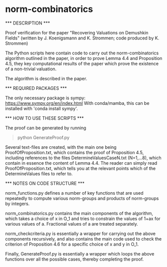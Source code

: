 # norm-combinatorics

*** DESCRIPTION ***

Proof verification for the paper "Recovering Valuations on Demushkin Fields"
(written by J. Koenigsmann and K. Strommen; code produced by K. Strommen)

The Python scripts here contain code to carry out the norm-combinatorics algorithm
outlined in the paper, in order to prove Lemma 4.4 and Proposition 4.5, they key
computational results of the paper which prove the existence of a non-trivial
valuation.

The algorithm is described in the paper. 


*** REQUIRED PACKAGES ***

The only necessary package is sympy: https://www.sympy.org/en/index.html
With conda/mamba, this can be installed with 'conda install sympy'.

*** HOW TO USE THESE SCRIPTS ***

The proof can be generated by running 

> python GenerateProof.py

Several text-files are created, with the main one being ProofOfProposition.txt,
which contains the proof of Proposition 4.5, including references to the files 
DetermineValuesCaseN.txt (N=1,...8), which contain in essence the content of 
Lemma 4.4. The reader can simply read ProofOfProposition.txt, which tells
you at the relevant points which of the DetermineValues files to refer to.


*** NOTES ON CODE STRUCTURE ***

norm_functions.py defines a number of key functions that are used repeatedly
to compute various norm-groups and products of norm-groups by integers.

norm_combinatorics.py contains the main components of the algorithm, which
takes a choice of x in O_1 and tries to constrain the values of 1+ax for various
values of a. Fractional values of a are treated separately.

norm_checkcriteria.py is essentially a wrapper for carrying out the above
components recursively, and also contains the main code used to check the 
criterion of Proposition 4.6 for a specific choice of x and y in O_1.

Finally, GenerateProof.py is essentially a wrapper which loops the above functions
over all the possible cases, thereby completing the proof.




